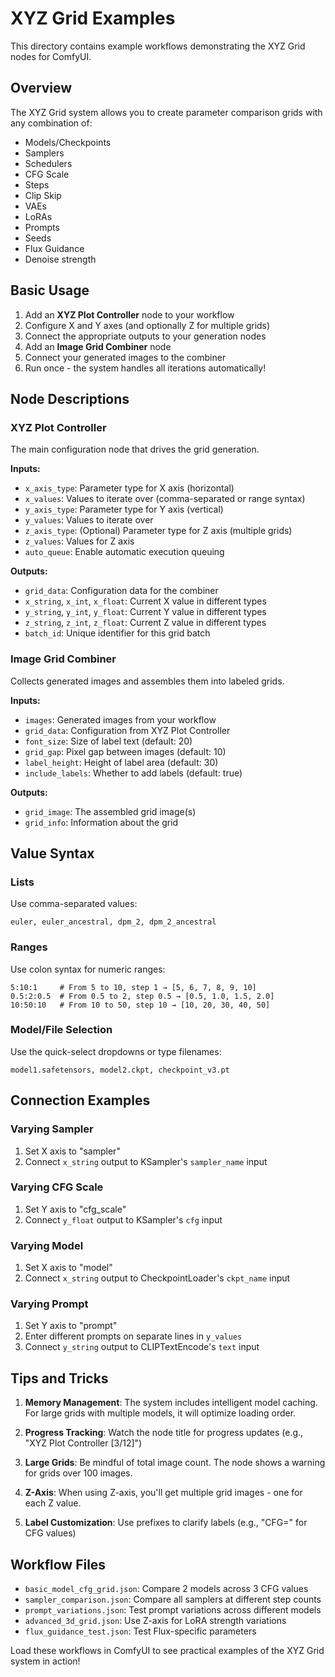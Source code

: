 # XYZ Grid Examples

This directory contains example workflows demonstrating the XYZ Grid nodes for ComfyUI.

## Overview

The XYZ Grid system allows you to create parameter comparison grids with any combination of:
- Models/Checkpoints
- Samplers
- Schedulers
- CFG Scale
- Steps
- Clip Skip
- VAEs
- LoRAs
- Prompts
- Seeds
- Flux Guidance
- Denoise strength

## Basic Usage

1. Add an **XYZ Plot Controller** node to your workflow
2. Configure X and Y axes (and optionally Z for multiple grids)
3. Connect the appropriate outputs to your generation nodes
4. Add an **Image Grid Combiner** node
5. Connect your generated images to the combiner
6. Run once - the system handles all iterations automatically!

## Node Descriptions

### XYZ Plot Controller

The main configuration node that drives the grid generation.

**Inputs:**
- `x_axis_type`: Parameter type for X axis (horizontal)
- `x_values`: Values to iterate over (comma-separated or range syntax)
- `y_axis_type`: Parameter type for Y axis (vertical)
- `y_values`: Values to iterate over
- `z_axis_type`: (Optional) Parameter type for Z axis (multiple grids)
- `z_values`: Values for Z axis
- `auto_queue`: Enable automatic execution queuing

**Outputs:**
- `grid_data`: Configuration data for the combiner
- `x_string`, `x_int`, `x_float`: Current X value in different types
- `y_string`, `y_int`, `y_float`: Current Y value in different types
- `z_string`, `z_int`, `z_float`: Current Z value in different types
- `batch_id`: Unique identifier for this grid batch

### Image Grid Combiner

Collects generated images and assembles them into labeled grids.

**Inputs:**
- `images`: Generated images from your workflow
- `grid_data`: Configuration from XYZ Plot Controller
- `font_size`: Size of label text (default: 20)
- `grid_gap`: Pixel gap between images (default: 10)
- `label_height`: Height of label area (default: 30)
- `include_labels`: Whether to add labels (default: true)

**Outputs:**
- `grid_image`: The assembled grid image(s)
- `grid_info`: Information about the grid

## Value Syntax

### Lists
Use comma-separated values:
```
euler, euler_ancestral, dpm_2, dpm_2_ancestral
```

### Ranges
Use colon syntax for numeric ranges:
```
5:10:1     # From 5 to 10, step 1 → [5, 6, 7, 8, 9, 10]
0.5:2:0.5  # From 0.5 to 2, step 0.5 → [0.5, 1.0, 1.5, 2.0]
10:50:10   # From 10 to 50, step 10 → [10, 20, 30, 40, 50]
```

### Model/File Selection
Use the quick-select dropdowns or type filenames:
```
model1.safetensors, model2.ckpt, checkpoint_v3.pt
```

## Connection Examples

### Varying Sampler
1. Set X axis to "sampler"
2. Connect `x_string` output to KSampler's `sampler_name` input

### Varying CFG Scale
1. Set Y axis to "cfg_scale"
2. Connect `y_float` output to KSampler's `cfg` input

### Varying Model
1. Set X axis to "model"
2. Connect `x_string` output to CheckpointLoader's `ckpt_name` input

### Varying Prompt
1. Set Y axis to "prompt"
2. Enter different prompts on separate lines in `y_values`
3. Connect `y_string` output to CLIPTextEncode's `text` input

## Tips and Tricks

1. **Memory Management**: The system includes intelligent model caching. For large grids with multiple models, it will optimize loading order.

2. **Progress Tracking**: Watch the node title for progress updates (e.g., "XYZ Plot Controller [3/12]")

3. **Large Grids**: Be mindful of total image count. The node shows a warning for grids over 100 images.

4. **Z-Axis**: When using Z-axis, you'll get multiple grid images - one for each Z value.

5. **Label Customization**: Use prefixes to clarify labels (e.g., "CFG=" for CFG values)

## Workflow Files

- `basic_model_cfg_grid.json`: Compare 2 models across 3 CFG values
- `sampler_comparison.json`: Compare all samplers at different step counts
- `prompt_variations.json`: Test prompt variations across different models
- `advanced_3d_grid.json`: Use Z-axis for LoRA strength variations
- `flux_guidance_test.json`: Test Flux-specific parameters

Load these workflows in ComfyUI to see practical examples of the XYZ Grid system in action!